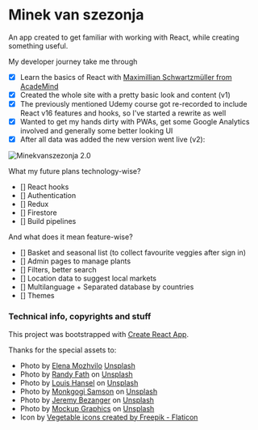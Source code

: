 # Minek van szezonja

An app created to get familiar with working with React, while creating something useful.

My developer journey take me through 
- [x] Learn the basics of React with [Maximillian Schwartzmüller from AcadeMind](https://www.udemy.com/certificate/UC-82cd4e4a-9002-42a7-a2c0-170faa7f82d0/)
- [x] Created the whole site with a pretty basic look and content (v1)
- [x] The previously mentioned Udemy course got re-recorded to include React v16 features and hooks, so I've started a rewrite as well
- [x] Wanted to get my hands dirty with PWAs, get some Google Analytics involved and generally some better looking UI
- [x] After all data was added the new version went live (v2):

![Minekvanszezonja 2.0](https://gulyasfeccferenc.github.io/img/minekvanszezonja.png)

What my future plans technology-wise?
- [] React hooks
- [] Authentication
- [] Redux
- [] Firestore
- [] Build pipelines

And what does it mean feature-wise?
- [] Basket and seasonal list (to collect favourite veggies after sign in)
- [] Admin pages to manage plants
- [] Filters, better search
- [] Location data to suggest local markets
- [] Multilanguage + Separated database by countries
- [] Themes



### Technical info, copyrights and stuff

This project was bootstrapped with [Create React App](https://github.com/facebook/create-react-app).

Thanks for the special assets to: 
* Photo by [Elena Mozhvilo](https://unsplash.com/@miracleday?utm_source=unsplash&amp;utm_medium=referral&amp;utm_content=creditCopyText) [Unsplash](https://unsplash.com/s/photos/broccoli)
* Photo by [Randy Fath](https://unsplash.com/@randyfath) on [Unsplash](https://unsplash.com/s/photos/vegetables)
* Photo by [Louis Hansel](https://unsplash.com/@louishansel) on [Unsplash](https://unsplash.com/s/photos/apple)
* Photo by [Monkgogi Samson](https://unsplash.com/@m_samson) on [Unsplash](https://unsplash.com/s/photos/bean)
* Photo by [Jeremy Bezanger](https://unsplash.com/@unarchive) on [Unsplash](https://unsplash.com/s/photos/basil)
* Photo by [Mockup Graphics](https://unsplash.com/@mockupgraphics) on [Unsplash](https://unsplash.com/s/photos/nut)
* Icon by [Vegetable icons created by Freepik - Flaticon](https://www.flaticon.com/free-icons/vegetable)
